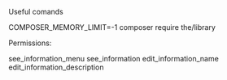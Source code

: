 Useful comands

COMPOSER_MEMORY_LIMIT=-1 composer require the/library


Permissions:

see_information_menu
see_information
edit_information_name
edit_information_description
